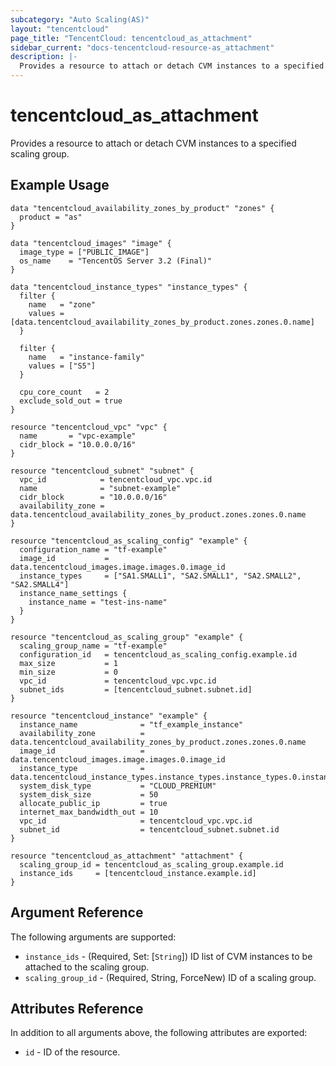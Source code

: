 ```yaml
---
subcategory: "Auto Scaling(AS)"
layout: "tencentcloud"
page_title: "TencentCloud: tencentcloud_as_attachment"
sidebar_current: "docs-tencentcloud-resource-as_attachment"
description: |-
  Provides a resource to attach or detach CVM instances to a specified scaling group.
---
```


# tencentcloud_as_attachment

Provides a resource to attach or detach CVM instances to a specified scaling group.

## Example Usage

```hcl
data "tencentcloud_availability_zones_by_product" "zones" {
  product = "as"
}

data "tencentcloud_images" "image" {
  image_type = ["PUBLIC_IMAGE"]
  os_name    = "TencentOS Server 3.2 (Final)"
}

data "tencentcloud_instance_types" "instance_types" {
  filter {
    name   = "zone"
    values = [data.tencentcloud_availability_zones_by_product.zones.zones.0.name]
  }

  filter {
    name   = "instance-family"
    values = ["S5"]
  }

  cpu_core_count   = 2
  exclude_sold_out = true
}

resource "tencentcloud_vpc" "vpc" {
  name       = "vpc-example"
  cidr_block = "10.0.0.0/16"
}

resource "tencentcloud_subnet" "subnet" {
  vpc_id            = tencentcloud_vpc.vpc.id
  name              = "subnet-example"
  cidr_block        = "10.0.0.0/16"
  availability_zone = data.tencentcloud_availability_zones_by_product.zones.zones.0.name
}

resource "tencentcloud_as_scaling_config" "example" {
  configuration_name = "tf-example"
  image_id           = data.tencentcloud_images.image.images.0.image_id
  instance_types     = ["SA1.SMALL1", "SA2.SMALL1", "SA2.SMALL2", "SA2.SMALL4"]
  instance_name_settings {
    instance_name = "test-ins-name"
  }
}

resource "tencentcloud_as_scaling_group" "example" {
  scaling_group_name = "tf-example"
  configuration_id   = tencentcloud_as_scaling_config.example.id
  max_size           = 1
  min_size           = 0
  vpc_id             = tencentcloud_vpc.vpc.id
  subnet_ids         = [tencentcloud_subnet.subnet.id]
}

resource "tencentcloud_instance" "example" {
  instance_name              = "tf_example_instance"
  availability_zone          = data.tencentcloud_availability_zones_by_product.zones.zones.0.name
  image_id                   = data.tencentcloud_images.image.images.0.image_id
  instance_type              = data.tencentcloud_instance_types.instance_types.instance_types.0.instance_type
  system_disk_type           = "CLOUD_PREMIUM"
  system_disk_size           = 50
  allocate_public_ip         = true
  internet_max_bandwidth_out = 10
  vpc_id                     = tencentcloud_vpc.vpc.id
  subnet_id                  = tencentcloud_subnet.subnet.id
}

resource "tencentcloud_as_attachment" "attachment" {
  scaling_group_id = tencentcloud_as_scaling_group.example.id
  instance_ids     = [tencentcloud_instance.example.id]
}
```

## Argument Reference

The following arguments are supported:

* `instance_ids` - (Required, Set: [`String`]) ID list of CVM instances to be attached to the scaling group.
* `scaling_group_id` - (Required, String, ForceNew) ID of a scaling group.

## Attributes Reference

In addition to all arguments above, the following attributes are exported:

* `id` - ID of the resource.



